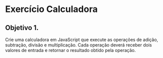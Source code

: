 # Exercício Calculadora

## Objetivo 1.

Crie uma calculadora em JavaScript que execute as operações de adição, subtração, divisão e multiplicação. Cada operação deverá receber dois valores de entrada e retornar o resultado obtido pela operação.